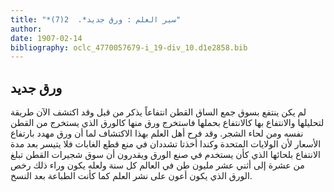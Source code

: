```yaml
---
title: "*سير العلم : ورق جديد*.  2(7)"
author: 
date: 1907-02-14
bibliography: oclc_4770057679-i_19-div_10.d1e2858.bib
---
```




##  ورق جديد 


 لم يكن ينتفع بسوق جمع الساق القطن انتفاعاً يذكر من قبل وقد اكتشف الآن طريقة لتحليلها والانتفاع بها كالانتفاع بحملها فاستخرج ورق منها كالورق الذي يستخرج من القطن نفسه ومن لحاء الشجر. وقد فرح أهل العلم بهذا الاكتشاف لما أن ورق مهدد بارتفاع الأسعار لأن الولايات المتحدة وكندا أخذتا تشددان في منع قطع الغابات فلا يتيسر بعد مدة الانتفاع بلحائها الذي كأن يستخدم في صنع الورق ويقدرون أن سوق شجيرات القطن تبلغ من  عشرة  إلى  أثني  عشر  مليون طن في العالم كل سنة ولعله يكون وراء ذلك رخص الورق الذي يكون أعون على نشر العلم كما كأنت الطباعة بعد النسخ. 
